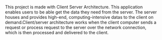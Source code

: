 This project is made with Client Server Architecture. This application enables users to be able get the data they need from the server. The server houses and provides high-end, computing-intensive datas to the client on demand.Client/server architecture works when the client computer sends a request or process request to the server over the network connection, which is then processed and delivered to the client. 

